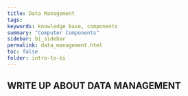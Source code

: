 ```yaml
---
title: Data Management
tags:
keywords: knowledge base, components
summary: "Computer Components"
sidebar: bi_sidebar
permalink: data_management.html
toc: false
folder: intro-to-bi
---
```


## WRITE UP ABOUT DATA MANAGEMENT


